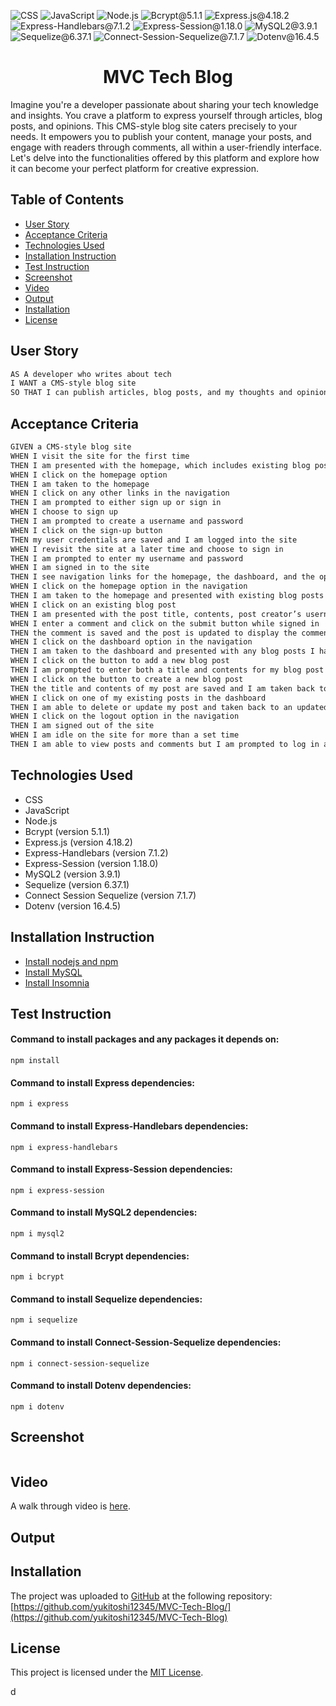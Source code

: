 ![CSS](https://img.shields.io/badge/CSS-red) ![JavaScript](https://img.shields.io/badge/JavaScript-orange) ![Node.js](https://img.shields.io/badge/Node.js-blue) ![Bcrypt@5.1.1](https://img.shields.io/badge/Bcrypt@5.1.1-gold) ![Express.js@4.18.2](https://img.shields.io/badge/Express.js@4.18.2-purple) ![Express-Handlebars@7.1.2](https://img.shields.io/badge/Express_Handlebars@7.1.2-hotpink) ![Express-Session@1.18.0](https://img.shields.io/badge/Express_Session@1.18.0-sandybrown) ![MySQL2@3.9.1](https://img.shields.io/badge/MySQL2@3.9.1-lightgreen) ![Sequelize@6.37.1](https://img.shields.io/badge/Sequelize@6.37.1-lightblue) ![Connect-Session-Sequelize@7.1.7](https://img.shields.io/badge/Connect_Session_Sequelize@7.1.7-lavender) ![Dotenv@16.4.5](https://img.shields.io/badge/Dotenv@16.4.5-grey)

<h1 align = "center">MVC Tech Blog </h1>

Imagine you're a developer passionate about sharing your tech knowledge and insights. You crave a platform to express yourself through articles, blog posts, and opinions. This CMS-style blog site caters precisely to your needs. It empowers you to publish your content, manage your posts, and engage with readers through comments, all within a user-friendly interface. Let's delve into the functionalities offered by this platform and explore how it can become your perfect platform for creative expression.

## Table of Contents

- [User Story](#user-story)
- [Acceptance Criteria](#acceptance-criteria)
- [Technologies Used](#technologies-used)
- [Installation Instruction](#installation-instruction)
- [Test Instruction](#test-instruction)
- [Screenshot](#screenshot)
- [Video](#video)
- [Output](#output)
- [Installation](#installation)
- [License](#license)

## User Story

```md
AS A developer who writes about tech
I WANT a CMS-style blog site
SO THAT I can publish articles, blog posts, and my thoughts and opinions
```

## Acceptance Criteria

```md
GIVEN a CMS-style blog site
WHEN I visit the site for the first time
THEN I am presented with the homepage, which includes existing blog posts if any have been posted; navigation links for the homepage and the dashboard; and the option to log in
WHEN I click on the homepage option
THEN I am taken to the homepage
WHEN I click on any other links in the navigation
THEN I am prompted to either sign up or sign in
WHEN I choose to sign up
THEN I am prompted to create a username and password
WHEN I click on the sign-up button
THEN my user credentials are saved and I am logged into the site
WHEN I revisit the site at a later time and choose to sign in
THEN I am prompted to enter my username and password
WHEN I am signed in to the site
THEN I see navigation links for the homepage, the dashboard, and the option to log out
WHEN I click on the homepage option in the navigation
THEN I am taken to the homepage and presented with existing blog posts that include the post title and the date created
WHEN I click on an existing blog post
THEN I am presented with the post title, contents, post creator’s username, and date created for that post and have the option to leave a comment
WHEN I enter a comment and click on the submit button while signed in
THEN the comment is saved and the post is updated to display the comment, the comment creator’s username, and the date created
WHEN I click on the dashboard option in the navigation
THEN I am taken to the dashboard and presented with any blog posts I have already created and the option to add a new blog post
WHEN I click on the button to add a new blog post
THEN I am prompted to enter both a title and contents for my blog post
WHEN I click on the button to create a new blog post
THEN the title and contents of my post are saved and I am taken back to an updated dashboard with my new blog post
WHEN I click on one of my existing posts in the dashboard
THEN I am able to delete or update my post and taken back to an updated dashboard
WHEN I click on the logout option in the navigation
THEN I am signed out of the site
WHEN I am idle on the site for more than a set time
THEN I am able to view posts and comments but I am prompted to log in again before I can add, update, or delete posts
```

## Technologies Used

- CSS
- JavaScript
- Node.js
- Bcrypt (version 5.1.1)
- Express.js (version 4.18.2)
- Express-Handlebars (version 7.1.2)
- Express-Session (version 1.18.0)
- MySQL2 (version 3.9.1)
- Sequelize (version 6.37.1)
- Connect Session Sequelize (version 7.1.7)
- Dotenv (version 16.4.5)

## Installation Instruction

- [Install nodejs and npm](https://nodejs.org/en/download)
- [Install MySQL](https://dev.mysql.com/downloads/mysql/)
- [Install Insomnia](https://insomnia.rest/download)

## Test Instruction

#### Command to install packages and any packages it depends on:

`npm install`

#### Command to install Express dependencies:

`npm i express`

#### Command to install Express-Handlebars dependencies:

`npm i express-handlebars`

#### Command to install Express-Session dependencies:

`npm i express-session`

#### Command to install MySQL2 dependencies:

`npm i mysql2`

#### Command to install Bcrypt dependencies:

`npm i bcrypt`

#### Command to install Sequelize dependencies:

`npm i sequelize`

#### Command to install Connect-Session-Sequelize dependencies:

`npm i connect-session-sequelize`

#### Command to install Dotenv dependencies:

`npm i dotenv`

## Screenshot

![]()

## Video

A walk through video is [here]().

## Output

## Installation

The project was uploaded to [GitHub](https://github.com/) at the following repository:
[https://github.com/yukitoshi12345/MVC-Tech-Blog/](https://github.com/yukitoshi12345/MVC-Tech-Blog)

## License

This project is licensed under the [MIT License](https://github.com/Yukitoshi12345/MVC-Tech-Blog/blob/main/LICENSE).

d

